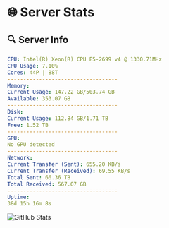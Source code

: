 # 🌐 Server Stats
## 🔍 Server Info
```yaml
CPU: Intel(R) Xeon(R) CPU E5-2699 v4 @ 1330.71MHz
CPU Usage: 7.10%
Cores: 44P | 88T
-----------------------------------
Memory:
Current Usage: 147.22 GB/503.74 GB
Available: 353.07 GB
-----------------------------------
Disk:
Current Usage: 112.84 GB/1.71 TB
Free: 1.52 TB
-----------------------------------
GPU:
No GPU detected
-----------------------------------
Network:
Current Transfer (Sent): 655.20 KB/s
Current Transfer (Received): 69.55 KB/s
Total Sent: 66.36 TB
Total Received: 567.07 GB
-----------------------------------
Uptime:
38d 15h 16m 8s
```
![GitHub Stats](https://img.shields.io/badge/Updated-2025-04-15_12:38:57-blue)